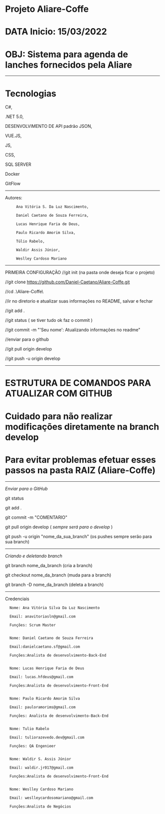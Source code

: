 # Projeto Aliare-Coffe
# DATA Inicio: 15/03/2022
# OBJ: Sistema para agenda de lanches fornecidos pela Aliare
_____________________
# Tecnologias

C#, 

.NET 5.0, 

DESENVOLVIMENTO DE API padrão JSON, 

VUE.JS,

JS, 

CSS, 

SQL SERVER

Docker

GitFlow
_____________________

Autores: 

         Ana Vitória S. Da Luz Nascimento,

         Daniel Caetano de Souza Ferreira, 
         
         Lucas Henrique Faria de Deus, 
         
         Paulo Ricardo Amorim Silva, 
         
         Túlio Rabelo, 
         
         Waldir Assis Júnior, 
         
         Weslley Cardoso Mariano
         
_____________________
PRIMEIRA CONFIGURAÇÃO
//git init (na pasta onde deseja ficar o projeto)

//git clone https://github.com/Daniel-Caetano/Aliare-Coffe.git

//cd .\Aliare-Coffe\

//ir no diretorio e atualizar suas informações no README, salvar e fechar

//git add .

//git status ( se tiver tudo ok faz o commit )

//git commit -m "'Seu nome': Atualizando informações no readme"

//enviar para o github

//git pull origin develop

//git push -u origin develop


_____________________
# ESTRUTURA DE COMANDOS PARA ATUALIZAR COM GITHUB
# Cuidado para não realizar modificações diretamente na branch develop
# Para evitar problemas efetuar esses passos na pasta RAIZ (Aliare-Coffe)

_____________________
*Enviar para o GitHub*

git status

git add .

git commit -m "COMENTARIO"

git pull origin develop  ( *sempre será para o develop* )

git push -u origin "nome_da_sua_branch" (os pushes sempre serão para sua branch)
____________________
*Criando e deletando branch*

git branch nome_da_branch    (cria a branch)

git checkout nome_da_branch  (muda para a branch)

git branch -D nome_da_branch  (deleta a branch)
____________________
Credenciais

      Nome: Ana Vitória Silva Da Luz Nascimento

      Email: anavitoriasln@gmail.com

      Funções: Scrum Master


      Nome: Daniel Caetano de Souza Ferreira
      
      Email:danielcaetano.sf@gmail.com
      
      Funções:Analista de desenvolvimento-Back-End


      Nome: Lucas Henrique Faria de Deus
      
      Email: lucas.hfdeus@gmail.com
      
      Funções:Analista de desenvolvimento-Front-End


      Nome: Paulo Ricardo Amorim Silva
      
      Email: pauloramorims@gmail.com
      
      Funções: Analista de desenvolvimento-Back-End


      Nome: Tulio Rabelo
      
      Email: tuliorazevedo.dev@gmail.com
      
      Funções: QA Engenieer 


      Nome: Waldir S. Assis Júnior
      
      Email: waldir.jr017@gmail.com
      
      Funções:Analista de desenvolvimento-Front-End


      Nome: Weslley Cardoso Mariano
      
      Email: weslleycardosomariano@gmail.com
      
      Funções:Analista de Negócios
